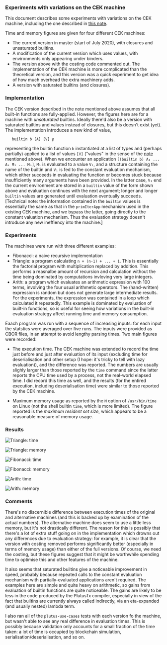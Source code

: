 ### Experiments with variations on the CEK machine

This document describes some experiments with variations on the CEK
machine, including the one described in [this note](./CEK.md).

Time and memory figures are given for four different CEK machines:

* The current version in master (start of July 2020), with closures and unsaturated builtins.
* A modification of the current version which uses values,
  with environments only appearing under binders.
* The version above with the costing code commented out.  The implementation
  of the CEK machine is more complicated than the theoretical version, and
  this version was a quick experiment to get  idea of how much overhead the
  extra machinery adds.
* A version with saturated builtins (and closures).

### Implementation

The CEK version described in the note mentioned above assumes that all
built-in functions are fully-applied.  However, the figures here are
for a machine with _unsaturated_ builtins.  Ideally there'd also be a
version with saturated builtins and values instead of closures, but
this doesn't exist (yet).  The implementation introduces a new kind of value,

```
   builtin b [A] [V] ρ
```

representing the builtin function `b` instantiated at a list of types
and (perhaps partially) applied to a list of values `[V]` ("values" in
the sense of the [note](./CEK.md) mentioned above).  When we encounter
an application `[(builtin b) A₁ ... Aₖ M₁ ... Mₙ]`, `M₁` is evaluated
to a value `V₁`, and a structure containing the name of the builtin
and `V₁` is fed to the constant evaluation mechanism, which either
succeeds in evaluating the function or becomes stuck because
insufficiently many arguments have been provided.  In the latter case,
`V₁` end the current environment are stored in a `builtin` value of
the form shown above and evaluation continues with the next argument;
longer and longer `builtin` values are generated until evaluation
eventually succeeds.  [Technical note: the information contained in
the `builtin` values is essentially the same as that in the
`primIterApp` mechanism used in the existing CEK machine, and we
bypass the latter, going directly to the constant valuation mechanism.
Thus the evaluation strategy doesn't introduce any new ineffiency into
the machine.]



### Experiments

The machines were run with three different examples:
* Fibonacci: a naive recursive implementation
* Triangle: a program calculating `n + (n-1) + ... + 1`. This is
  essentially the factorial program with multiplication replaced
  by addition.  This performs a reasnalbe amount of recursion and calculation
  without the time being dominated by computations invloving very large integers.
* Arith: a program which evaluates an arithmetic expression with 100 terms, involving
  the four usual arithmetic operators.  The (hand-written) expression is random but does
  not generate large intermediate results.  For the experiments, the expression was
  contained in a loop which calculated it repeatedly.  This example is dominated by
  evaluation of built-in functions, so is useful for seeing how variations in
  the built-in evaluation strategy affect running time and memory consumption.

Eaach program was run with a sequence of increasing inputs: for each input the
statstics were averaged over five runs.  The inputs were provided as CBOR files,
in an attempt to avoid lengthy parsing times. Two main figures were recorded:

* The execution time.  The CEK machine was extended to record the time
just before and just after evaluation of its input (excluding time for
deserialisation and other setup (I hope: it's tricky to tell with lazy
evaluation)), and the difference was reported.  The numbers are
usually slighly larger than those reported by the `time` command since
the latter reports the CPU time used by a process, not the real-world
elapsed time.  I did record this time as well, and the results (for
the entired execution, including deserialisation time) were similar to those
reported by the CEK machine.

* Maximum memory usage as reported by the `M` option of
`/usr/bin/time` on Linux (not the shell builtin `time`, which is more
limited). The figure reported is the _maximum resident set size_, which
appears to be a reasonable measure of memory usage. 


### Results

![Triangle: time](figures/tri-times.png)

![Triangle: memory](figures/tri-mem.png)

![Fibonacci: time](figures/fib-times.png)

![Fibonacci: memory](figures/fib-mem.png)

![Arith: time](figures/arith-times.png)

![Arith: memory](figures/arith-mem.png)


### Comments

There's no discernible difference between execution times of the
original and alternative machines (and this is backed up by
examination of the actual numbers).  The alternative machine does seem
to use a little less memory, but it's not drastically different.  The
reason for this is possibly that there's a lot of extra stuff going on
in the implementation which drowns out any differences due to
evaluation strategy: for example, it is clear that the version with
costing removed performs significantly better (especially in terms of
memory usage) than either of the full versions.  Of course, we need
the costing, but these figures suggest that it might be worthwhile
spending time to optimise this and other features of the machine.

It also seems that saturated builtins give a noticeable improvement in
speed, probably because repeated calls to the constant evaluation
mechanism with partially-evaluated applications aren't required.  The
examples here are simple and quite heavy on arithmetic, so gains from
evaluation of builtin functions are quite noticeable.  The gains are
likely to be less in the code produced by the PlutusTx compiler,
especially in view of the fact that builtins are currently always called
indirectly, via an eta-expanded (and usually nested) lambda term.  


I also ran all of the `plutus-use-cases` tests with each version fo
the machine, but wasn't able to see any real difference in evaluation
times.  This is possibly because validation only accounts for a small
fraction of the time taken: a lot of time is occupied by blockchain
simulation, serialisation/deserialisation, and so on.
